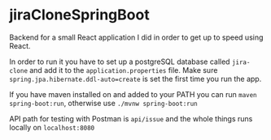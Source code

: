 # jiraCloneSpringBoot

Backend for a small React application I did in order to get up to speed using React.

In order to run it you have to set up a postgreSQL database called ``jira-clone`` and add it to the ``application.properties`` file.
Make sure ``spring.jpa.hibernate.ddl-auto=create`` is set the first time you run the app.

If you have maven installed on and added to your PATH you can run ``maven spring-boot:run``,
otherwise use ``./mvnw spring-boot:run``

API path for testing with Postman is ``api/issue`` and the whole things runs locally on ``localhost:8080``